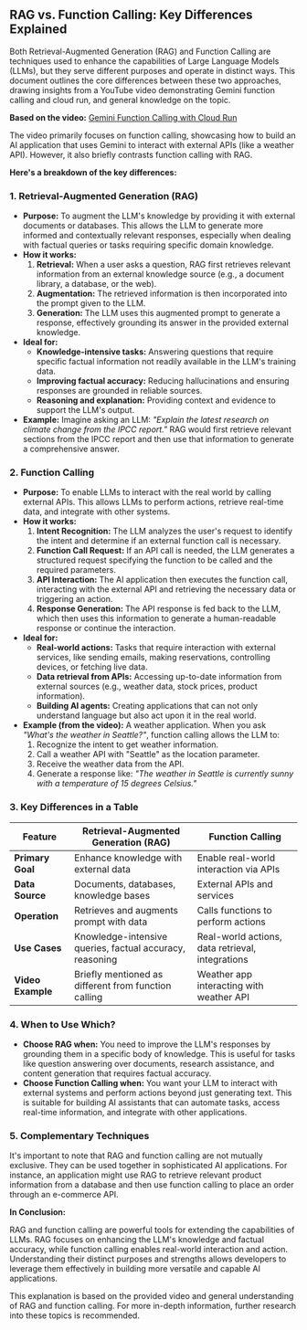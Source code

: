 ## RAG vs. Function Calling: Key Differences Explained

Both Retrieval-Augmented Generation (RAG) and Function Calling are techniques used to enhance the capabilities of Large Language Models (LLMs), but they serve different purposes and operate in distinct ways. This document outlines the core differences between these two approaches, drawing insights from a YouTube video demonstrating Gemini function calling and cloud run, and general knowledge on the topic.

**Based on the video:** [Gemini Function Calling with Cloud Run](https://www.youtube.com/watch?v=xC4PrDBrQ5I)

The video primarily focuses on function calling, showcasing how to build an AI application that uses Gemini to interact with external APIs (like a weather API).  However, it also briefly contrasts function calling with RAG.

**Here's a breakdown of the key differences:**

### 1. Retrieval-Augmented Generation (RAG)

*   **Purpose:** To augment the LLM's knowledge by providing it with external documents or databases. This allows the LLM to generate more informed and contextually relevant responses, especially when dealing with factual queries or tasks requiring specific domain knowledge.
*   **How it works:**
    1.  **Retrieval:** When a user asks a question, RAG first retrieves relevant information from an external knowledge source (e.g., a document library, a database, or the web).
    2.  **Augmentation:** The retrieved information is then incorporated into the prompt given to the LLM.
    3.  **Generation:** The LLM uses this augmented prompt to generate a response, effectively grounding its answer in the provided external knowledge.
*   **Ideal for:**
    *   **Knowledge-intensive tasks:**  Answering questions that require specific factual information not readily available in the LLM's training data.
    *   **Improving factual accuracy:** Reducing hallucinations and ensuring responses are grounded in reliable sources.
    *   **Reasoning and explanation:** Providing context and evidence to support the LLM's output.
*   **Example:** Imagine asking an LLM: *"Explain the latest research on climate change from the IPCC report."* RAG would first retrieve relevant sections from the IPCC report and then use that information to generate a comprehensive answer.

### 2. Function Calling

*   **Purpose:** To enable LLMs to interact with the real world by calling external APIs. This allows LLMs to perform actions, retrieve real-time data, and integrate with other systems.
*   **How it works:**
    1.  **Intent Recognition:** The LLM analyzes the user's request to identify the intent and determine if an external function call is necessary.
    2.  **Function Call Request:** If an API call is needed, the LLM generates a structured request specifying the function to be called and the required parameters.
    3.  **API Interaction:** The AI application then executes the function call, interacting with the external API and retrieving the necessary data or triggering an action.
    4.  **Response Generation:** The API response is fed back to the LLM, which then uses this information to generate a human-readable response or continue the interaction.
*   **Ideal for:**
    *   **Real-world actions:**  Tasks that require interaction with external services, like sending emails, making reservations, controlling devices, or fetching live data.
    *   **Data retrieval from APIs:** Accessing up-to-date information from external sources (e.g., weather data, stock prices, product information).
    *   **Building AI agents:** Creating applications that can not only understand language but also act upon it in the real world.
*   **Example (from the video):** A weather application. When you ask *"What's the weather in Seattle?"*, function calling allows the LLM to:
    1.  Recognize the intent to get weather information.
    2.  Call a weather API with "Seattle" as the location parameter.
    3.  Receive the weather data from the API.
    4.  Generate a response like: *"The weather in Seattle is currently sunny with a temperature of 15 degrees Celsius."*

### 3. Key Differences in a Table

| Feature          | Retrieval-Augmented Generation (RAG) | Function Calling                     |
| ---------------- | -------------------------------------- | ------------------------------------ |
| **Primary Goal** | Enhance knowledge with external data  | Enable real-world interaction via APIs |
| **Data Source**  | Documents, databases, knowledge bases | External APIs and services           |
| **Operation**    | Retrieves and augments prompt with data | Calls functions to perform actions   |
| **Use Cases**    | Knowledge-intensive queries, factual accuracy, reasoning | Real-world actions, data retrieval, integrations |
| **Video Example**| Briefly mentioned as different from function calling | Weather app interacting with weather API |

### 4. When to Use Which?

*   **Choose RAG when:** You need to improve the LLM's responses by grounding them in a specific body of knowledge. This is useful for tasks like question answering over documents, research assistance, and content generation that requires factual accuracy.
*   **Choose Function Calling when:** You want your LLM to interact with external systems and perform actions beyond just generating text. This is suitable for building AI assistants that can automate tasks, access real-time information, and integrate with other applications.

### 5. Complementary Techniques

It's important to note that RAG and function calling are not mutually exclusive. They can be used together in sophisticated AI applications. For instance, an application might use RAG to retrieve relevant product information from a database and then use function calling to place an order through an e-commerce API.

**In Conclusion:**

RAG and function calling are powerful tools for extending the capabilities of LLMs. RAG focuses on enhancing the LLM's knowledge and factual accuracy, while function calling enables real-world interaction and action. Understanding their distinct purposes and strengths allows developers to leverage them effectively in building more versatile and capable AI applications.

This explanation is based on the provided video and general understanding of RAG and function calling. For more in-depth information, further research into these topics is recommended.